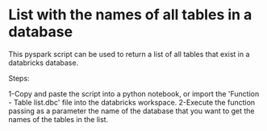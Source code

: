 # List with the names of all tables in a database

This pyspark script can be used to return a list of all tables that exist in a databricks database.

Steps:

1-Copy and paste the script into a python notebook, or import the 'Function - Table list.dbc' file into the databricks workspace.
2-Execute the function passing as a parameter the name of the database that you want to get the names of the tables in the list.
